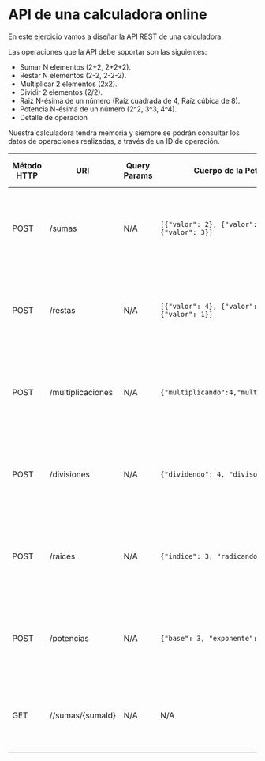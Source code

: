 # API de una calculadora online

En este ejercicio vamos a diseñar la API REST de una calculadora.

Las operaciones que la API debe soportar son las siguientes:
- Sumar N elementos (2+2, 2+2+2).
- Restar N elementos (2-2, 2-2-2).
- Multiplicar 2 elementos (2x2).
- Dividir 2 elementos (2/2).
- Raiz N-ésima de un número (Raíz cuadrada de 4, Raíz cúbica de 8).
- Potencia N-ésima de un número (2^2, 3^3, 4^4).
- Detalle de operacion

Nuestra calculadora tendrá memoria y siempre se podrán consultar los datos de operaciones realizadas, a través de un ID de operación.

| Método HTTP                            | URI                   | Query Params  | Cuerpo de la Petición                                              | Cuerpo de la Respuesta                                                                | Códigos de Respuesta                                    |
|----------------------------------------|-----------------------|---------------|--------------------------------------------------------------------|---------------------------------------------------------------------------------------|---------------------------------------------------------|
| POST                                   | /sumas                 | N/A           | `[{"valor": 2}, {"valor": 4}, {"valor": 3}]`                     | `{"sumaId": 1, "valores": [{"valor": 2}, {"valor": 4}, {"valor": 3}], "resultado": 9}`             | 201 Created<br/>400 Bad Request<br/>500 Internal Server Error |
| POST                                   | /restas                 | N/A           | `[{"valor": 4}, {"valor": 2}, {"valor": 1}]`                     | `{"restaId": 2, "valores": [{"valor": 4},{"valor": 2},{"valor": 1}],"resultado": 1} `             | 201 Created<br/>400 Bad Request<br/>500 Internal Server Error |
| POST                                   | /multiplicaciones                 | N/A           | `{"multiplicando":4,"multiplicador":2}`                     | `{"multiplicacionId": 3, "multiplicando": 4, "multiplicador": 2, "resultado": 8}`             | 201 Created<br/>400 Bad Request<br/>500 Internal Server Error |
| POST                                   | /divisiones                 | N/A           | `{"dividendo": 4, "divisor": 2} `                     | `{"divisionId": 4, "dividendo": 4, "divisor": 2, "resultado": 2}`             | 201 Created<br/>400 Bad Request<br/>500 Internal Server Error |
| POST                                   | /raices                 | N/A           | `{"indice": 3, "radicando": 8}`                     | `{"raizId": 5, "indice": 3, "radicando": 8, "resultado": 2}`             | 201 Created<br/>400 Bad Request<br/>500 Internal Server Error |
| POST                                   | /potencias                 | N/A           | `{"base": 3, "exponente": 2}`                     | `{"potenciaId": 6, "base": 3, "exponente": 2 "resultado": 9}`             | 201 Created<br/>400 Bad Request<br/>500 Internal Server Error |
| GET                                    | //sumas/{sumaId}                | N/A | N/A                                                                | `{"sumaId": 1, "valores": [{"valor": 2}, {"valor": 4}, {"valor": 3}], "resultado": 9}`           | 200 OK<br/>400 Bad Request<br/>500 Internal Server Error   |